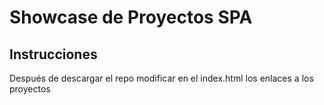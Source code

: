 <h1>Showcase de Proyectos SPA</h1>

<section>
<h2>Instrucciones</h2>
<article>
  Después de descargar el repo modificar en el index.html los enlaces a los proyectos
</article>
</section>
